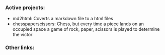 ### Active projects:

- md2html: Coverts a markdown file to a html files
- chesspaperscissors: Chess, but every time a piece lands on an occupied space a game of rock, paper, scissors is played to determine the victor 


### Other links: 

